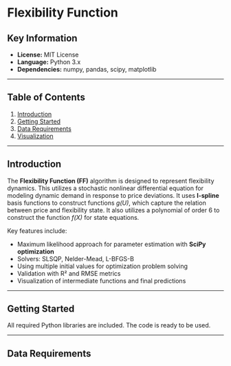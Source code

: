 # Flexibility Function

## Key Information
- **License:** MIT License  
- **Language:** Python 3.x  
- **Dependencies:** numpy, pandas, scipy, matplotlib  

---

## Table of Contents
1. [Introduction](#introduction)  
2. [Getting Started](#getting-started)  
3. [Data Requirements](#data-requirements)  
4. [Visualization](#visualization)  


---

## Introduction
The **Flexibility Function (FF)** algorithm is designed to represent flexibility dynamics. This utilizes a stochastic nonlinear differential equation for modeling dynamic demand in response to price deviations.
It uses **I-spline** basis functions to construct functions *g(U)*, which capture the relation between price and flexibility state. It also utilizes a polynomial of order 6 to construct the function *f(X)* for state equations.  

Key features include:  
- Maximum likelihood approach for parameter estimation with **SciPy optimization**
- Solvers: SLSQP, Nelder-Mead, L-BFGS-B
- Using multiple initial values for optimization problem solving   
- Validation with R² and RMSE metrics  
- Visualization of intermediate functions and final predictions  

---

## Getting Started

All required Python libraries are included. The code is ready to be used. 

---

## Data Requirements





